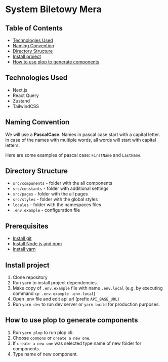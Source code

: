 # System Biletowy Mera

## Table of Contents

- [Technologies Used](#technologies-used)
- [Naming Convention](#naming-convention)
- [Directory Structure](#directory-structure)
- [Install project](#install-project)
- [How to use plop to generate components](#how-to-use-plop-to-generate-components)

## Technologies Used

- Next.js
- React Query
- Zustand
- TailwindCSS

## Naming Convention

We will use a **PascalCase**. Names in pascal case start with a capital letter. In case of the names with multiple words, all words will start with capital letters.

Here are some examples of pascal case: `FirstName` and `LastName`.

## Directory Structure

- `src/components` - folder with the all components
- `src/constants` - folder with additional settings
- `src/pages` - folder with the all pages
- `src/styles` - folder with the global styles
- `locales` - folder with the namespaces files
- `.env.example` - configuration file

## Prerequisites

- [Install git](https://git-scm.com/book/en/v2/Getting-Started-Installing-Git)
- [Install Node.js and npm](https://docs.npmjs.com/downloading-and-installing-node-js-and-npm)
- [Install yarn](https://classic.yarnpkg.com/lang/en/docs/install/#mac-stable)

## Install project

1. Clone repository
2. Run `yarn` to install project dependencies.
3. Make copy of `.env.example` file with name `.env.local` (e.g. by executing command `cp .env.example .env.local`)
4. Open .env file and edit api url (prefix `API_BASE_URL`)
5. Run `yarn dev` to run dev server or `yarn build` for production purposes.

## How to use plop to generate components

1. Run `yarn plop` to run plop cli.
2. Choose `commons` or `create a new one`.
3. If `create a new one` was selected type name of new folder for components.
4. Type name of new component.
